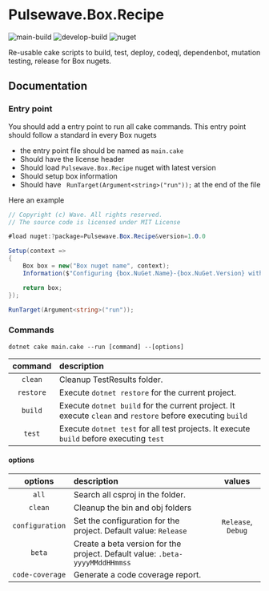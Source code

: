 Pulsewave.Box.Recipe
====================
![main-build] ![develop-build] ![nuget]

Re-usable cake scripts to build, test, deploy, codeql, dependenbot, mutation testing, release for Box nugets.

## Documentation

### Entry point

You should add a entry point to run all cake commands. This entry point should follow a standard in every Box nugets

* the entry point file should be named as `main.cake`
* Should have the license header
* Should load `Pulsewave.Box.Recipe` nuget with latest version
* Should setup box information
* Should have ` RunTarget(Argument<string>("run"));` at the end of the file

Here an example
```cs
// Copyright (c) Wave. All rights reserved.
// The source code is licensed under MIT License

#load nuget:?package=Pulsewave.Box.Recipe&version=1.0.0

Setup(context =>
{
    Box box = new("Box nuget name", context);
    Information($"Configuring {box.NuGet.Name}-{box.NuGet.Version} with configuration: {box.Configuration}\n");

    return box;
});

RunTarget(Argument<string>("run"));

```
### Commands

`dotnet cake main.cake --run [command] --[options]`

| command   | description                                                                                               |
| :-------: | :-------------------------------------------------------------------------------------------------------- |
| `clean`   | Cleanup TestResults folder.                                                                               |
| `restore` | Execute `dotnet restore` for the current project.                                                         | 
| `build`   | Execute `dotnet build` for the current project. It execute `clean` and `restore` before executing `build` |
| `test`    | Execute `dotnet test` for all test projects. It execute `build` before executing `test`                   |

#### options

| options         | description                                                                  | values             |
| :-------------: | :--------------------------------------------------------------------------- | :----------------: |
| `all`           | Search all csproj in the folder.                                             |                    |
| `clean`         | Cleanup the bin and obj folders                                              |                    |
| `configuration` | Set the configuration for the project. Default value: `Release`              | `Release`, `Debug` |
| `beta`          | Create a beta version for the project. Default value: `.beta-yyyyMMddHHmmss` |                    |
| `code-coverage` | Generate a code coverage report.                                             |                    |

[main-build]: https://img.shields.io/azure-devops/build/pulsewave/box/1/main?label=main%20build
[develop-build]: https://img.shields.io/azure-devops/build/wavetechno/box/7/develop
[nuget]: https://img.shields.io/nuget/v/Pulsewave.Box.Recipe